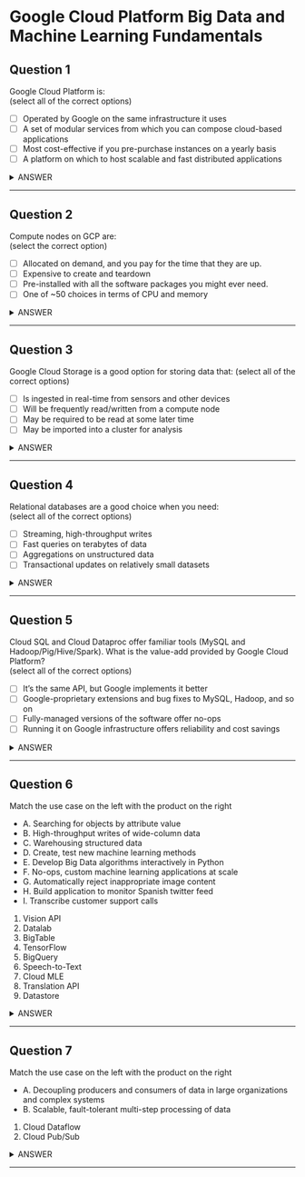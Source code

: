 # Google Cloud Platform Big Data and Machine Learning Fundamentals

## Question 1
Google Cloud Platform is:  
(select all of the correct options)

- [ ] Operated by Google on the same infrastructure it uses
- [ ] A set of modular services from which you can compose cloud-based applications
- [ ] Most cost-effective if you pre-purchase instances on a yearly basis
- [ ] A platform on which to host scalable and fast distributed applications

<details><summary>ANSWER</summary>

- [x] Operated by Google on the same infrastructure it uses
- [x] A set of modular services from which you can compose cloud-based applications
- [ ] ~~Most cost-effective if you pre-purchase instances on a yearly basis~~
- [x] A platform on which to host scalable and fast distributed applications

</details>

---

## Question 2
Compute nodes on GCP are:  
(select the correct option)

- [ ] Allocated on demand, and you pay for the time that they are up.
- [ ] Expensive to create and teardown
- [ ] Pre-installed with all the software packages you might ever need.
- [ ] One of ~50 choices in terms of CPU and memory

<details><summary>ANSWER</summary>

- [x] Allocated on demand, and you pay for the time that they are up.
- [ ] ~~Expensive to create and teardown~~
- [ ] ~~Pre-installed with all the software packages you might ever need.~~
- [ ] ~~One of 50 choices in terms of CPU and memory~~

</details>

---

## Question 3
Google Cloud Storage is a good option for storing data that:
(select all of the correct options)

- [ ] Is ingested in real-time from sensors and other devices
- [ ] Will be frequently read/written from a compute node
- [ ] May be required to be read at some later time
- [ ] May be imported into a cluster for analysis

<details><summary>ANSWER</summary>

- [ ] ~~Is ingested in real-time from sensors and other devices~~
- [ ] ~~Will be frequently read/written from a compute node~~
- [x] May be required to be read at some later time
- [x] May be imported into a cluster for analysis

</details>

---

## Question 4
Relational databases are a good choice when you need:  
(select all of the correct options)

- [ ] Streaming, high-throughput writes
- [ ] Fast queries on terabytes of data
- [ ] Aggregations on unstructured data
- [ ] Transactional updates on relatively small datasets

<details><summary>ANSWER</summary>

- [ ] ~~Streaming, high-throughput writes~~
- [ ] ~~Fast queries on terabytes of data~~
- [ ] ~~Aggregations on unstructured data~~
- [x] Transactional updates on relatively small datasets

</details>

---

## Question 5
Cloud SQL and Cloud Dataproc offer familiar tools (MySQL and
Hadoop/Pig/Hive/Spark). What is the value-add provided by Google Cloud
Platform?  
(select all of the correct options)

- [ ] It’s the same API, but Google implements it better
- [ ] Google-proprietary extensions and bug fixes to MySQL, Hadoop, and so on
- [ ] Fully-managed versions of the software offer no-ops
- [ ] Running it on Google infrastructure offers reliability and cost savings

<details><summary>ANSWER</summary>

- [ ] ~~It’s the same API, but Google implements it better~~
- [ ] ~~Google-proprietary extensions and bug fixes to MySQL, Hadoop, and so on~~
- [x] Fully-managed versions of the software offer no-ops
- [x] Running it on Google infrastructure offers reliability and cost savings

</details>

---

## Question 6
Match the use case on the left with the product on the right

- A. Searching for objects by attribute value  
- B. High-throughput writes of wide-column data  
- C. Warehousing structured data  
- D. Create, test new machine learning methods  
- E. Develop Big Data algorithms interactively in Python  
- F. No-ops, custom machine learning applications at scale  
- G. Automatically reject inappropriate image content  
- H. Build application to monitor Spanish twitter feed  
- I. Transcribe customer support calls  

1. Vision API
2. Datalab
3. BigTable
4. TensorFlow
5. BigQuery
6. Speech-to-Text
7. Cloud MLE
8. Translation API
9. Datastore

<details><summary>ANSWER</summary>

- `9. Datastore` A. Searching for objects by attribute value  
- `3. BigTable` B. High-throughput writes of wide-column data  
- `5. BigQuery` C. Warehousing structured data  
- `4. TensorFlow` D. Create, test new machine learning methods  
- `2. Datalab` E. Develop Big Data algorithms interactively in Python  
- `7. Cloud MLE` F. No-ops, custom machine learning applications at scale  
- `1. Vision API`G. Automatically reject inappropriate image content  
- `8. Translation API` H. Build application to monitor Spanish twitter feed  
- `6. Speech-to-Text` I. Transcribe customer support calls  

</details>

---

## Question 7
Match the use case on the left with the product on the right

- A. Decoupling producers and consumers of data in large organizations and complex systems
- B. Scalable, fault-tolerant multi-step processing of data

1. Cloud Dataflow
2. Cloud Pub/Sub

<details><summary>ANSWER</summary>

- `Cloud Pub/Sub` A. Decoupling producers and consumers of data in large organizations and complex systems
- `Cloud Dataflow` B. Scalable, fault-tolerant multi-step processing of data

</details>

---